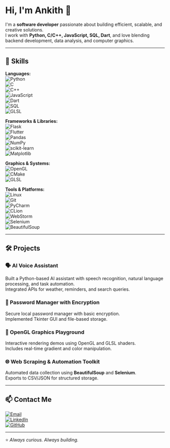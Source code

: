 # Hi, I'm Ankith 👋

I'm a **software developer** passionate about building efficient, scalable, and creative solutions.  
I work with **Python, C/C++, JavaScript, SQL, Dart**, and love blending backend development, data analysis, and computer graphics.

---

## 🚀 Skills

**Languages:**  
![Python](https://img.shields.io/badge/Python-3776AB?logo=python&logoColor=white)  
![C](https://img.shields.io/badge/C-00599C?logo=c&logoColor=white)  
![C++](https://img.shields.io/badge/C++-00599C?logo=cplusplus&logoColor=white)  
![JavaScript](https://img.shields.io/badge/JavaScript-F7DF1E?logo=javascript&logoColor=black)  
![Dart](https://img.shields.io/badge/Dart-0175C2?logo=dart&logoColor=white)  
![SQL](https://img.shields.io/badge/SQL-4479A1?logo=postgresql&logoColor=white)  
![GLSL](https://img.shields.io/badge/GLSL-5586A4?logo=opengl&logoColor=white)

**Frameworks & Libraries:**  
![Flask](https://img.shields.io/badge/Flask-000000?logo=flask&logoColor=white)  
![Flutter](https://img.shields.io/badge/Flutter-02569B?logo=flutter&logoColor=white)  
![Pandas](https://img.shields.io/badge/Pandas-150458?logo=pandas&logoColor=white)  
![NumPy](https://img.shields.io/badge/NumPy-013243?logo=numpy&logoColor=white)  
![scikit-learn](https://img.shields.io/badge/scikit--learn-F7931E?logo=scikitlearn&logoColor=white)  
![Matplotlib](https://img.shields.io/badge/Matplotlib-007ACC?logo=plotly&logoColor=white)

**Graphics & Systems:**  
![OpenGL](https://img.shields.io/badge/OpenGL-5586A4?logo=opengl&logoColor=white)  
![CMake](https://img.shields.io/badge/CMake-064F8C?logo=cmake&logoColor=white)  
![GLSL](https://img.shields.io/badge/GLSL-5586A4?logo=opengl&logoColor=white)

**Tools & Platforms:**  
![Linux](https://img.shields.io/badge/Linux-FCC624?logo=linux&logoColor=black)  
![Git](https://img.shields.io/badge/Git-F05032?logo=git&logoColor=white)  
![PyCharm](https://img.shields.io/badge/PyCharm-000000?logo=pycharm&logoColor=white)  
![CLion](https://img.shields.io/badge/CLion-000000?logo=clion&logoColor=white)  
![WebStorm](https://img.shields.io/badge/WebStorm-000000?logo=webstorm&logoColor=white)  
![Selenium](https://img.shields.io/badge/Selenium-43B02A?logo=selenium&logoColor=white)  
![BeautifulSoup](https://img.shields.io/badge/BeautifulSoup-FFD43B?logo=python&logoColor=black)

---

## 🛠 Projects

### 🗣 AI Voice Assistant
Built a Python-based AI assistant with speech recognition, natural language processing, and task automation.  
Integrated APIs for weather, reminders, and search queries.

### 🔐 Password Manager with Encryption
Secure local password manager with basic encryption.  
Implemented Tkinter GUI and file-based storage.

### 🎨 OpenGL Graphics Playground
Interactive rendering demos using OpenGL and GLSL shaders.  
Includes real-time gradient and color manipulation.

### 🌐 Web Scraping & Automation Toolkit
Automated data collection using **BeautifulSoup** and **Selenium**.  
Exports to CSV/JSON for structured storage.

---

## 📫 Contact Me

[![Email](https://img.shields.io/badge/Email-your.email@example.com-red?logo=gmail&logoColor=white)](mailto:your.email@example.com)  
[![LinkedIn](https://img.shields.io/badge/LinkedIn-Profile-blue?logo=linkedin)](https://linkedin.com/in/yourname)  
[![GitHub](https://img.shields.io/badge/GitHub-Profile-black?logo=github)](https://github.com/yourusername)

---

⭐ *Always curious. Always building.*  
